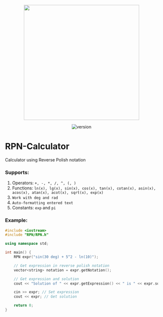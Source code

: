 <p align="center">
  <img src="https://i.ibb.co/qxjZFYp/1.png" width="380">
</p>
<p align="center">
  <img src="https://img.shields.io/badge/version-1.0.0-green.svg?style=flat-square" alt="version">
</p>

# RPN-Calculator
Calculator using Reverse Polish notation

### Supports:

1) Operators: `+, -, *, /, ^, (, )`
2) Functions: `ln(x), lg(x), sin(x), cos(x), tan(x), cotan(x), asin(x), acos(x), atan(x), acot(x), sqrt(x), exp(x)`
3) `Work with deg and rad`
4) `Auto-formatting entered text`
5) Constants: `exp` and `pi`

### Example:
```cpp
#include <iostream>
#include "RPN/RPN.h"

using namespace std;

int main() {
    RPN expr("sin(30 deg) + 5^2 - ln(10)");

    // Get expression in reverse polish notation
    vector<string> notation = expr.getNotation();

    // Get expression and solution
    cout << "Solution of " << expr.getExpression() << " is " << expr.solve() << endl;

    cin >> expr; // Set expression
    cout << expr; // Get solution

    return 0;
}
```
